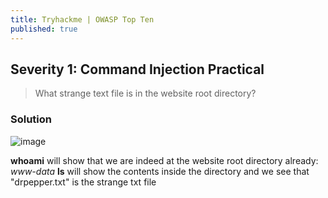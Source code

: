 ```yaml
---
title: Tryhackme | OWASP Top Ten
published: true
---
```


## [](#header-2)Severity 1: Command Injection Practical

> What strange text file is in the website root directory?

### [](#header-3)Solution
![image](https://user-images.githubusercontent.com/81070073/112799398-24c3d100-9023-11eb-898a-ee01618b4f0b.png)

**whoami** will show that we are indeed at the website root directory already: _www-data_
**ls** will show the contents inside the directory and we see that "drpepper.txt" is the strange txt file

